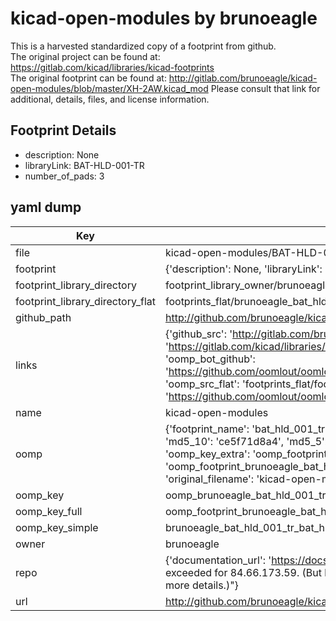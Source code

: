 # kicad-open-modules by brunoeagle  
This is a harvested standardized copy of a footprint from github.  
The original project can be found at:  
https://gitlab.com/kicad/libraries/kicad-footprints  
The original footprint can be found at:
http://gitlab.com/brunoeagle/kicad-open-modules/blob/master/XH-2AW.kicad_mod
Please consult that link for additional, details, files, and license information.  
## Footprint Details
* description: None  
* libraryLink: BAT-HLD-001-TR  
* number_of_pads: 3  
## yaml dump  
| Key | Value |  
| --- | --- |  
| file | kicad-open-modules/BAT-HLD-001-TR.kicad_mod |  
| footprint | {'description': None, 'libraryLink': 'BAT-HLD-001-TR', 'number_of_pads': 3} |  
| footprint_library_directory | footprint_library_owner/brunoeagle_kicad-open-modules |  
| footprint_library_directory_flat | footprints_flat/brunoeagle_bat_hld_001_tr_bat_hld_001_tr/working |  
| github_path | http://github.com/brunoeagle/kicad-open-modules/blob/master/BAT-HLD-001-TR.kicad_mod |  
| links | {'github_src': 'http://gitlab.com/brunoeagle/kicad-open-modules/blob/master/XH-2AW.kicad_mod', 'github_src_repo': 'https://gitlab.com/kicad/libraries/kicad-footprints', 'oomp_bot': 'footprints/brunoeagle_bat_hld_001_tr_bat_hld_001_tr/working', 'oomp_bot_github': 'https://github.com/oomlout/oomlout_oomp_footprint_bot/tree/main/footprints/brunoeagle_bat_hld_001_tr_bat_hld_001_tr/working', 'oomp_src_flat': 'footprints_flat/footprints_flat/brunoeagle_bat_hld_001_tr_bat_hld_001_tr/working', 'oomp_src_flat_github': 'https://github.com/oomlout/oomlout_oomp_footprint_src/tree/main/footprints_flat/brunoeagle_bat_hld_001_tr_bat_hld_001_tr/working'} |  
| name | kicad-open-modules |  
| oomp | {'footprint_name': 'bat_hld_001_tr', 'library_name': 'bat_hld_001_tr_kicad_mod', 'md5': 'ce5f71d8a43135de5a73268ace95d777', 'md5_10': 'ce5f71d8a4', 'md5_5': 'ce5f7', 'md5_6': 'ce5f71', 'oomp_key': 'oomp_brunoeagle_bat_hld_001_tr_bat_hld_001_tr', 'oomp_key_extra': 'oomp_footprint_brunoeagle_bat_hld_001_tr_bat_hld_001_tr', 'oomp_key_full': 'oomp_footprint_brunoeagle_bat_hld_001_tr_bat_hld_001_tr_ce5f71', 'oomp_key_simple': 'brunoeagle_bat_hld_001_tr_bat_hld_001_tr', 'original_filename': 'kicad-open-modules/BAT-HLD-001-TR.kicad_mod', 'owner_name': 'brunoeagle'} |  
| oomp_key | oomp_brunoeagle_bat_hld_001_tr_bat_hld_001_tr |  
| oomp_key_full | oomp_footprint_brunoeagle_bat_hld_001_tr_bat_hld_001_tr |  
| oomp_key_simple | brunoeagle_bat_hld_001_tr_bat_hld_001_tr |  
| owner | brunoeagle |  
| repo | {'documentation_url': 'https://docs.github.com/rest/overview/resources-in-the-rest-api#rate-limiting', 'message': "API rate limit exceeded for 84.66.173.59. (But here's the good news: Authenticated requests get a higher rate limit. Check out the documentation for more details.)"} |  
| url | http://github.com/brunoeagle/kicad-open-modules |  

